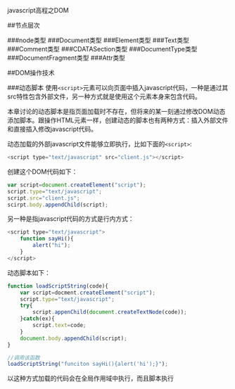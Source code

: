 javascript高程之DOM

##节点层次

###node类型
###Document类型
###Element类型
###Text类型
###Comment类型
###CDATASection类型
###DocumentType类型
###DocumentFragment类型
###Attr类型


##DOM操作技术

###动态脚本
使用`<script>`元素可以向页面中插入javascript代码，一种是通过其src特性包含外部文件，另一种方式就是使用这个元素本身来包含代码。

本章讨论的动态脚本是指页面加载时不存在，但将来的某一刻通过修改DOM动态添加脚本。跟操作HTML元素一样，创建动态的脚本也有两种方式：插入外部文件和直接插入修改javascript代码。

动态加载的外部javascript文件能够立即执行，比如下面的`<script>`:
```javascript
<script type="text/javascript" src="client.js"></script>
```

创建这个DOM代码如下：
```javascript
var script=document.createElement("script");
script.type="text/javascript";
script.src="client.js";
scirpt.body.appendChild(script);
```

另一种是指javascript代码的方式是行内方式：
```javascript
<script type="text/javascript">
	function sayHi(){
    	alert("hi");
    }
</script>
```
动态脚本如下：
```javascript
function loadScriptString(code){
	var script=docment.createElement("script");
    script.type="text/javascript";
    try{
    	script.appenChild(document.createTextNode(code));
    }catch(ex){
    	script.text=code;
    }
    document.body.appendChild(script);
}

//调用该函数
loadScriptString("funciton sayHi(){alert('hi');}");
```

以这种方式加载的代码会在全局作用域中执行，而且脚本执行 